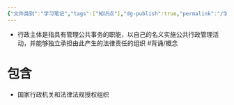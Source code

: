 ```yaml
---
{"文件类别":"学习笔记","tags":["知识点"],"dg-publish":true,"permalink":"/学习笔记/知识点cheese/行政主体/","dgPassFrontmatter":true,"created":"2024-09-19T14:12:05.093+08:00","updated":"2024-09-19T14:15:41.535+08:00"}
---
```


- 行政主体是指具有管理公共事务的职能，以自己的名义实施公共行政管理活动，并能够独立承担由此产生的法律责任的组织 #背诵/概念 
# 包含
- 国家行政机关和法律法规授权组织